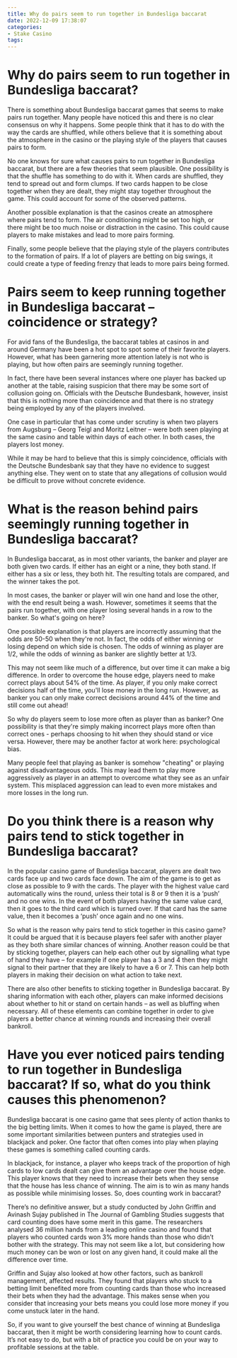 ```yaml
---
title: Why do pairs seem to run together in Bundesliga baccarat
date: 2022-12-09 17:38:07
categories:
- Stake Casino
tags:
---
```



#  Why do pairs seem to run together in Bundesliga baccarat?

There is something about Bundesliga baccarat games that seems to make pairs run together. Many people have noticed this and there is no clear consensus on why it happens. Some people think that it has to do with the way the cards are shuffled, while others believe that it is something about the atmosphere in the casino or the playing style of the players that causes pairs to form.

No one knows for sure what causes pairs to run together in Bundesliga baccarat, but there are a few theories that seem plausible. One possibility is that the shuffle has something to do with it. When cards are shuffled, they tend to spread out and form clumps. If two cards happen to be close together when they are dealt, they might stay together throughout the game. This could account for some of the observed patterns.

Another possible explanation is that the casinos create an atmosphere where pairs tend to form. The air conditioning might be set too high, or there might be too much noise or distraction in the casino. This could cause players to make mistakes and lead to more pairs forming.

Finally, some people believe that the playing style of the players contributes to the formation of pairs. If a lot of players are betting on big swings, it could create a type of feeding frenzy that leads to more pairs being formed.

#  Pairs seem to keep running together in Bundesliga baccarat – coincidence or strategy?

For avid fans of the Bundesliga, the baccarat tables at casinos in and around Germany have been a hot spot to spot some of their favorite players. However, what has been garnering more attention lately is not who is playing, but how often pairs are seemingly running together.

In fact, there have been several instances where one player has backed up another at the table, raising suspicion that there may be some sort of collusion going on. Officials with the Deutsche Bundesbank, however, insist that this is nothing more than coincidence and that there is no strategy being employed by any of the players involved.

One case in particular that has come under scrutiny is when two players from Augsburg – Georg Teigl and Moritz Leitner – were both seen playing at the same casino and table within days of each other. In both cases, the players lost money.

While it may be hard to believe that this is simply coincidence, officials with the Deutsche Bundesbank say that they have no evidence to suggest anything else. They went on to state that any allegations of collusion would be difficult to prove without concrete evidence.

#  What is the reason behind pairs seemingly running together in Bundesliga baccarat?

In Bundesliga baccarat, as in most other variants, the banker and player are both given two cards. If either has an eight or a nine, they both stand. If either has a six or less, they both hit. The resulting totals are compared, and the winner takes the pot.

In most cases, the banker or player will win one hand and lose the other, with the end result being a wash. However, sometimes it seems that the pairs run together, with one player losing several hands in a row to the banker. So what's going on here?

One possible explanation is that players are incorrectly assuming that the odds are 50-50 when they're not. In fact, the odds of either winning or losing depend on which side is chosen. The odds of winning as player are 1/2, while the odds of winning as banker are slightly better at 1/3.

This may not seem like much of a difference, but over time it can make a big difference. In order to overcome the house edge, players need to make correct plays about 54% of the time. As player, if you only make correct decisions half of the time, you'll lose money in the long run. However, as banker you can only make correct decisions around 44% of the time and still come out ahead!

So why do players seem to lose more often as player than as banker? One possibility is that they're simply making incorrect plays more often than correct ones - perhaps choosing to hit when they should stand or vice versa. However, there may be another factor at work here: psychological bias.

Many people feel that playing as banker is somehow "cheating" or playing against disadvantageous odds. This may lead them to play more aggressively as player in an attempt to overcome what they see as an unfair system. This misplaced aggression can lead to even more mistakes and more losses in the long run.

#  Do you think there is a reason why pairs tend to stick together in Bundesliga baccarat?

In the popular casino game of Bundesliga baccarat, players are dealt two cards face up and two cards face down. The aim of the game is to get as close as possible to 9 with the cards. The player with the highest value card automatically wins the round, unless their total is 8 or 9 then it is a ‘push’ and no one wins. In the event of both players having the same value card, then it goes to the third card which is turned over. If that card has the same value, then it becomes a ‘push’ once again and no one wins.

So what is the reason why pairs tend to stick together in this casino game? It could be argued that it is because players feel safer with another player as they both share similar chances of winning. Another reason could be that by sticking together, players can help each other out by signalling what type of hand they have – for example if one player has a 3 and 4 then they might signal to their partner that they are likely to have a 6 or 7. This can help both players in making their decision on what action to take next.

There are also other benefits to sticking together in Bundesliga baccarat. By sharing information with each other, players can make informed decisions about whether to hit or stand on certain hands – as well as bluffing when necessary. All of these elements can combine together in order to give players a better chance at winning rounds and increasing their overall bankroll.

#  Have you ever noticed pairs tending to run together in Bundesliga baccarat? If so, what do you think causes this phenomenon?

Bundesliga baccarat is one casino game that sees plenty of action thanks to the big betting limits. When it comes to how the game is played, there are some important similarities between punters and strategies used in blackjack and poker. One factor that often comes into play when playing these games is something called counting cards.

In blackjack, for instance, a player who keeps track of the proportion of high cards to low cards dealt can give them an advantage over the house edge. This player knows that they need to increase their bets when they sense that the house has less chance of winning. The aim is to win as many hands as possible while minimising losses. So, does counting work in baccarat?

There’s no definitive answer, but a study conducted by John Griffin and Avinash Sujay published in The Journal of Gambling Studies suggests that card counting does have some merit in this game. The researchers analysed 36 million hands from a leading online casino and found that players who counted cards won 3% more hands than those who didn’t bother with the strategy. This may not seem like a lot, but considering how much money can be won or lost on any given hand, it could make all the difference over time.

Griffin and Sujay also looked at how other factors, such as bankroll management, affected results. They found that players who stuck to a betting limit benefited more from counting cards than those who increased their bets when they had the advantage. This makes sense when you consider that increasing your bets means you could lose more money if you come unstuck later in the hand.

So, if you want to give yourself the best chance of winning at Bundesliga baccarat, then it might be worth considering learning how to count cards. It’s not easy to do, but with a bit of practice you could be on your way to profitable sessions at the table.